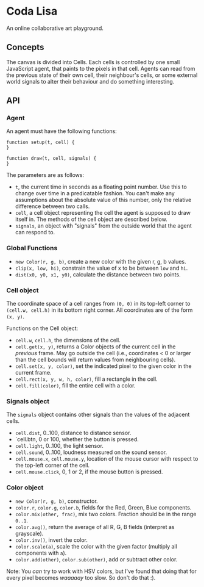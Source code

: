 # Coda Lisa

An online collaborative art playground.

## Concepts

The canvas is divided into Cells. Each cells is controlled by one small
JavaScript agent, that paints to the pixels in that cell. Agents can read from
the previous state of their own cell, their neighbour's cells, or some external
world signals to alter their behaviour and do something interesting.

## API

### Agent

An agent must have the following functions:

    function setup(t, cell) {
    }

    function draw(t, cell, signals) {
    }

The parameters are as follows:

- `t`, the current time in seconds as a floating point number. Use this to
  change over time in a predicatable fashion. You can't make any assumptions
  about the absolute value of this number, only the relative difference between
  two calls.
- `cell`, a cell object representing the cell the agent is supposed to draw
  itself in. The methods of the cell object are described below.
- `signals`, an object with "signals" from the outside world that the agent can
  respond to.

### Global Functions

- `new Color(r, g, b)`, create a new color with the given r, g, b values.
- `clip(x, low, hi)`, constrain the value of x to be between `low` and `hi`.
- `dist(x0, y0, x1, y0)`, calculate the distance between two points. 

### Cell object

The coordinate space of a cell ranges from `(0, 0)` in its top-left corner to
`(cell.w, cell.h)` in its bottom right corner. All coordinates are of the form
`(x, y)`.

Functions on the Cell object:

- `cell.w`, `cell.h`, the dimensions of the cell.
- `cell.get(x, y)`, returns a Color objects of the current cell in the
  *previous* frame. May go outside the cell (i.e., coordinates < 0 or larger
  than the cell bounds will return values from neighbouring cells).
- `cell.set(x, y, color)`, set the indicated pixel to the given color in the
  current frame.
- `cell.rect(x, y, w, h, color)`, fill a rectangle in the cell.
- `cell.fill(color)`, fill the entire cell with a color.

### Signals object

The `signals` object contains other signals than the values of the adjacent
cells.

- `cell.dist`, 0..100, distance to distance sensor.
- `cell.btn, 0 or 100, whether the button is pressed.
- `cell.light`, 0..100, the light sensor.
- `cell.sound`, 0..100, loudness measured on the sound sensor.
- `cell.mouse.x`, `cell.mouse.y`, location of the mouse cursor with respect to
  the top-left corner of the cell.
- `cell.mouse.click`, 0, 1 or 2, if the mouse button is pressed.

### Color object

- `new Color(r, g, b)`, constructor.
- `color.r`, `color.g`, `color.b`, fields for the Red, Green, Blue components.
- `color.mix(other, frac)`, mix two colors. Fraction should be in the range
  `0..1`.
- `color.avg()`, return the average of all R, G, B fields (interpret as
  grayscale).
- `color.inv()`, invert the color.
- `color.scale(a)`, scale the color with the given factor (multiply all
  components with `a`).
- `color.add(other)`, `color.sub(other)`, add or subtract other color.

Note: You *can* try to work with HSV colors, but I've found that doing that for
every pixel becomes *waaaaay* too slow. So don't do that :).
